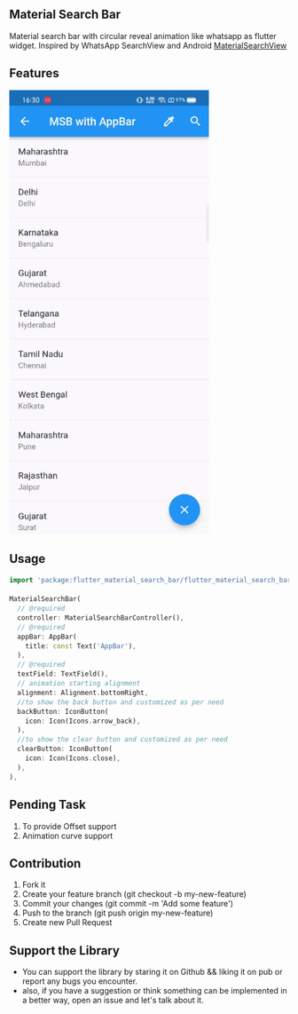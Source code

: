 ## Material Search Bar

Material search bar with circular reveal animation like whatsapp as flutter widget.
Inspired by WhatsApp SearchView and Android [MaterialSearchView](https://github.com/leoncydsilva/MaterialSearchView)

## Features

<div align:left;display:inline;>
<img width="360" height="800" src="images/demo.gif"/>
</div>

## Usage

```dart
import 'package:flutter_material_search_bar/flutter_material_search_bar.dart';

MaterialSearchBar(
  // @required
  controller: MaterialSearchBarController(),
  // @required
  appBar: AppBar(
    title: const Text('AppBar'),
  ),
  // @required
  textField: TextField(),
  // animation starting alignment
  alignment: Alignment.bottomRight,
  //to show the back button and customized as per need
  backButton: IconButton(
    icon: Icon(Icons.arrow_back),
  ),
  //to show the clear button and customized as per need
  clearButton: IconButton(
    icon: Icon(Icons.close),
  ),
),
```

## Pending Task
1. To provide Offset support
2. Animation curve support

## Contribution
1. Fork it
2. Create your feature branch (git checkout -b my-new-feature)
3. Commit your changes (git commit -m 'Add some feature')
4. Push to the branch (git push origin my-new-feature)
5. Create new Pull Request

## Support the Library

- You can support the library by staring it on Github && liking it on pub or report any bugs you encounter.
- also, if you have a suggestion or think something can be implemented in a better way, open an issue and let's talk about it.
